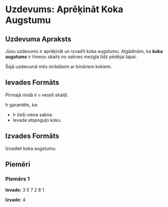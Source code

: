 # Uzdevums: Aprēķināt Koka Augstumu

## Uzdevuma Apraksts

Jūsu uzdevums ir aprēķināt un izvadīt koka augstumu. Atgādinām, ka **koka augstums** ir līmeņu skaits no saknes mezgla līdz pēdējai lapai.

Šajā uzdevumā mēs strādāsim ar bināriem kokiem.

## Ievades Formāts

Pirmajā rindā ir `n` veseli skaitļi.

Ir garantēts, ka:

- Ir tieši viena sakne.
- Ievade atspoguļo koku.

## Izvades Formāts

Izvadiet koka augstumu.

## Piemēri

### Piemērs 1

**Ievade:** 3 5 7 2 8 1

**Izvade:** 4

